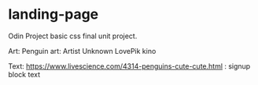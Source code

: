 # landing-page
Odin Project basic css final unit project.

Art:
    Penguin art: 
        Artist Unknown
        LovePik
        kino



Text:
    https://www.livescience.com/4314-penguins-cute-cute.html : signup block text
